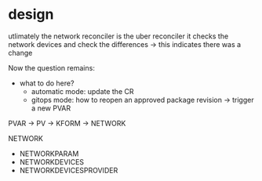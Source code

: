 # design

utlimately the network reconciler is the uber reconciler
it checks the network devices and check the differences -> this indicates there was a change

Now the question remains:
- what to do here?
    - automatic mode: update the CR
    - gitops mode: how to reopen an approved package revision -> trigger a new PVAR


PVAR -> PV -> KFORM -> NETWORK

NETWORK
- NETWORKPARAM
- NETWORKDEVICES
- NETWORKDEVICESPROVIDER